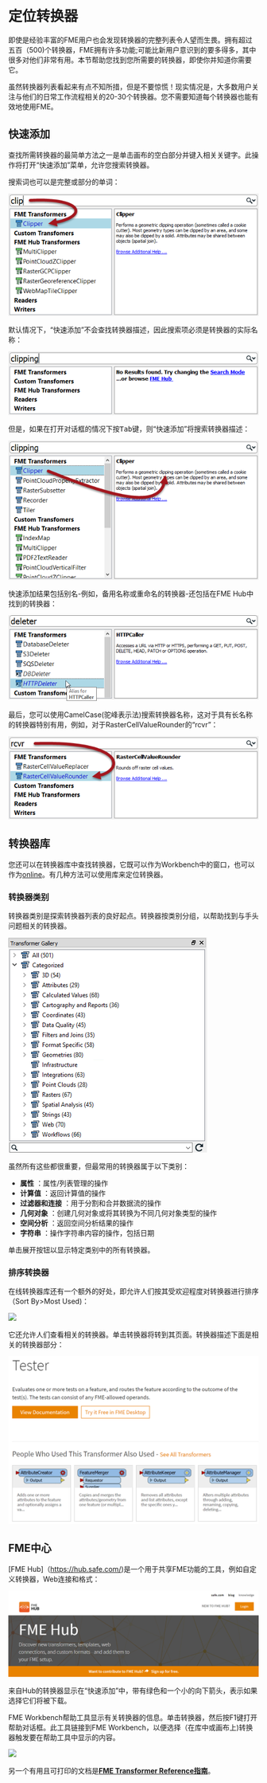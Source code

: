# 定位转换器

即使是经验丰富的FME用户也会发现转换器的完整列表令人望而生畏。拥有超过五百（500)个转换器，FME拥有许多功能;可能比新用户意识到的要多得多，其中很多对他们非常有用。本节帮助您找到您所需要的转换器，即使你并知道你需要它。

虽然转换器列表看起来有点不知所措，但是不要惊慌！现实情况是，大多数用户关注与他们的日常工作流程相关的20-30个转换器。您不需要知道每个转换器也能有效地使用FME。

## 快速添加

查找所需转换器的最简单方法之一是单击画布的空白部分并键入相关关键字。此操作将打开“快速添加”菜单，允许您搜索转换器。

搜索词也可以是完整或部分的单词：

![](./Images/Img4.006.QuickAddPartName.png)

默认情况下，“快速添加”不会查找转换器描述，因此搜索项必须是转换器的实际名称：

![](./Images/Img4.007.QuickAddNameOnly.png)

但是，如果在打开对话框的情况下按<kbd>Tab</kbd>键，则“快速添加”将搜索转换器描述：

![](./Images/Img4.008.QuickAddKeywordSearch.png)

快速添加结果包括别名-例如，备用名称或重命名的转换器-还包括在FME Hub中找到的转换器：

![](./Images/Img4.009.QuickAddAliasResult.png)

最后，您可以使用CamelCase(驼峰表示法)搜索转换器名称，这对于具有长名称的转换器特别有用，例如，对于RasterCellValueRounder的“rcvr”：

![](./Images/Img4.011.QuickAddCamelCase.png)

## 转换器库

您还可以在转换器库中查找转换器，它既可以作为Workbench中的窗口，也可以作为[online](https://www.safe.com/transformers/)。有几种方法可以使用库来定位转换器。

### 转换器类别

转换器类别是探索转换器列表的良好起点。转换器按类别分组，以帮助找到与手头问题相关的转换器。

![](./Images/Img4.002.TransformerGallery.png)

虽然所有这些都很重要，但最常用的转换器属于以下类别：

- **属性** ：属性/列表管理的操作
- **计算值** ：返回计算值的操作
- **过滤器和连接** ：用于分割和合并数据流的操作
- **几何对象** ：创建几何对象或将其转换为不同几何对象类型的操作
- **空间分析** ：返回空间分析结果的操作
- **字符串** ：操作字符串内容的操作，包括日期

单击展开按钮以显示特定类别中的所有转换器。

### 排序转换器

在线转换器库还有一个额外的好处，即允许人们按其受欢迎程度对转换器进行排序（Sort By>Most Used)：

![](./Images/过滤sort.png)

它还允许人们查看相关的转换器。单击转换器将转到其页面。转换器描述下面是相关的转换器部分：

![](./Images/related.png)

## FME中心

[FME Hub]（https://hub.safe.com/)是一个用于共享FME功能的工具，例如自定义转换器，Web连接和格式：

![](./Images/FME-hub.png)

来自Hub的转换器显示在“快速添加”中，带有绿色和一个小的向下箭头，表示如果选择它们将被下载。

<p>FME Workbench帮助工具显示有关转换器的信息。单击转换器，然后按F1键打开帮助对话框。此工具链接到FME Workbench，以便选择（在库中或画布上)转换器触发要在帮助工具中显示的内容。</p>

<img src=“./Images/Img4.003.TransformerGalleryHelpConnection.png”>

<p>另一个有用且可打印的文档是<strong><a href="http://cdn.safe.com/resources/fme/FME-Transformer-Reference-Guide.pdf">FME Transformer Reference指南</a></strong>。</p>


